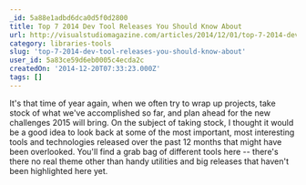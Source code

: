 ```yaml
---
_id: 5a88e1adbd6dca0d5f0d2800
title: Top 7 2014 Dev Tool Releases You Should Know About
url: http://visualstudiomagazine.com/articles/2014/12/01/top-7-2014-dev-tool-releases.aspx
category: libraries-tools
slug: 'top-7-2014-dev-tool-releases-you-should-know-about'
user_id: 5a83ce59d6eb0005c4ecda2c
createdOn: '2014-12-20T07:33:23.000Z'
tags: []
---
```


It's that time of year again, when we often try to wrap up projects, take stock of what we've accomplished so far, and plan ahead for the new challenges 2015 will bring. On the subject of taking stock, I thought it would be a good idea to look back at some of the most important, most interesting tools and technologies released over the past 12 months that might have been overlooked. You'll find a grab bag of different tools here -- there's there no real theme other than handy utilities and big releases that haven't been highlighted here yet.
